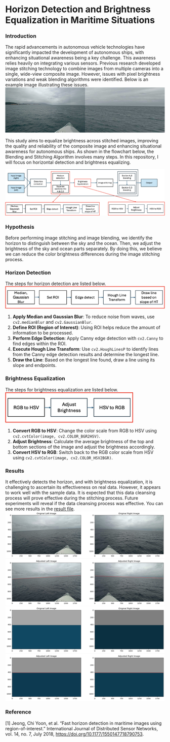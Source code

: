 # Horizon Detection and Brightness Equalization in Maritime Situations
### Introduction

The rapid advancements in autonomous vehicle technologies have significantly impacted the development of autonomous ships, with enhancing situational awareness being a key challenge. This awareness relies heavily on integrating various sensors. Previous research developed image stitching technology to combine images from multiple cameras into a single, wide-view composite image. However, issues with pixel brightness variations and weak blending algorithms were identified. Below is an example image illustrating these issues.<br>
![stitching image example](/data/pano131.jpg)

This study aims to equalize brightness across stitched images, improving the quality and reliability of the composite image and enhancing situational awareness for autonomous ships. As shown in the flowchart below, the Blending and Stitching Algorithm involves many steps. In this repository, I will focus on horizontal detection and brightness equalizing.

![Flowchart for Horizon detection and Brightness Equalization](/flowchart/flowchart_final.png)
### Hypothesis
Before performing image stitching and image blending, we identify the horizon to distinguish between the sky and the ocean. Then, we adjust the brightness of the sky and ocean parts separately. By doing this, we believe we can reduce the color brightness differences during the image stitching process.
### Horizon Detection
The steps for horizon detection are listed below.<br>
![Horizon Detection](/flowchart/Horizon_detection_flowchart.png)
1. **Apply Median and Gaussian Blur**: To reduce noise from waves, use `cv2.medianBlur` and `cv2.GaussianBlur`.
2. **Define ROI (Region of Interest)**: Using ROI helps reduce the amount of information to be processed.
3. **Perform Edge Detection**: Apply Canny edge detection with `cv2.Canny` to find edges within the ROI.
4. **Execute Hough Line Transform**: Use `cv2.HoughLinesP` to identify lines from the Canny edge detection results and determine the longest line.
5. **Draw the Line**: Based on the longest line found, draw a line using its slope and endpoints.
### Brightness Equalization
The steps for brightness equalization are listed below. <br>
![Brightness Equalization](/flowchart/Brightness_eq.png)
1. **Convert RGB to HSV**: Change the color scale from RGB to HSV using `cv2.cvtColor(image, cv2.COLOR_BGR2HSV)`.
2. **Adjust Brightness**: Calculate the average brightness of the top and bottom sections of the image and adjust the brightness accordingly.
3. **Convert HSV to RGB**: Switch back to the RGB color scale from HSV using `cv2.cvtColor(image, cv2.COLOR_HSV2BGR)`.
### Results
It effectively detects the horizon, and with brightness equalization, it is challenging to ascertain its effectiveness on real data. However, it appears to work well with the sample data. It is expected that this data cleansing process will prove effective during the stitching process. Future experiments will reveal if the data cleansing process was effective. You can see more results in the [result file](result).
![alt text](/result/original_1.png)
![alt text](/result/result_1.png)
![alt text](/result/original_5.png)
![alt text](/result/result_5.png)


### Reference
[1] Jeong, Chi Yoon, et al. “Fast horizon detection in maritime images using region-of-interest.” International Journal of Distributed Sensor Networks, vol. 14, no. 7, July 2018, https://doi.org/10.1177/1550147718790753. 
